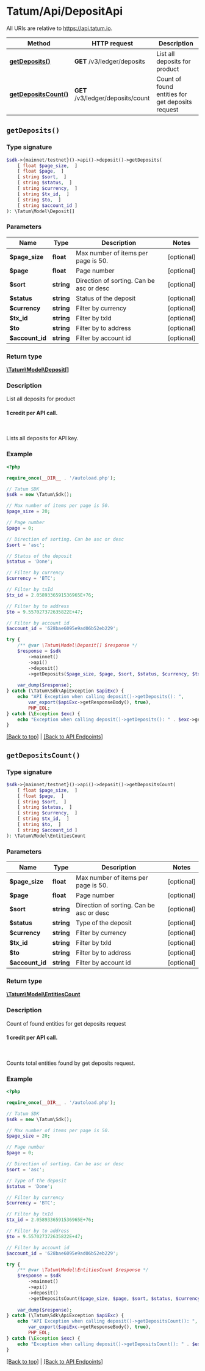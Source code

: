 # Tatum/Api/DepositApi

All URIs are relative to https://api.tatum.io.

Method | HTTP request | Description
------------- | ------------- | -------------
[**getDeposits()**](#getdeposits) | **GET** /v3/ledger/deposits | List all deposits for product
[**getDepositsCount()**](#getdepositscount) | **GET** /v3/ledger/deposits/count | Count of found entities for get deposits request


## `getDeposits()`

### Type signature

```php
$sdk->{mainnet/testnet}()->api()->deposit()->getDeposits(
    [ float $page_size,  ]
    [ float $page,  ]
    [ string $sort,  ]
    [ string $status,  ]
    [ string $currency,  ]
    [ string $tx_id,  ]
    [ string $to,  ]
    [ string $account_id ]
): \Tatum\Model\Deposit[]
```

### Parameters

Name | Type | Description  | Notes
------------- | ------------- | ------------- | -------------
 **$page_size** | **float**| Max number of items per page is 50. | [optional]
 **$page** | **float**| Page number | [optional]
 **$sort** | **string**| Direction of sorting. Can be asc or desc | [optional]
 **$status** | **string**| Status of the deposit | [optional]
 **$currency** | **string**| Filter by currency | [optional]
 **$tx_id** | **string**| Filter by txId | [optional]
 **$to** | **string**| Filter by to address | [optional]
 **$account_id** | **string**| Filter by account id | [optional]

### Return type

[**\Tatum\Model\Deposit[]**](../Model/Deposit.md)

### Description

List all deposits for product

<h4>1 credit per API call.</h4><br/><p>Lists all deposits for API key.</p>

### Example

```php
<?php

require_once(__DIR__ . '/autoload.php');

// Tatum SDK
$sdk = new \Tatum\Sdk();

// Max number of items per page is 50.
$page_size = 20;

// Page number
$page = 0;

// Direction of sorting. Can be asc or desc
$sort = 'asc';

// Status of the deposit
$status = 'Done';

// Filter by currency
$currency = 'BTC';

// Filter by txId
$tx_id = 2.0589336591536965E+76;

// Filter by to address
$to = 9.557027372635822E+47;

// Filter by account id
$account_id = '628bae6095e9ad06b52eb229';

try {
    /** @var \Tatum\Model\Deposit[] $response */
    $response = $sdk
        ->mainnet()
        ->api()
        ->deposit()
        ->getDeposits($page_size, $page, $sort, $status, $currency, $tx_id, $to, $account_id);
    
    var_dump($response);
} catch (\Tatum\Sdk\ApiException $apiExc) {
    echo "API Exception when calling deposit()->getDeposits(): ",
        var_export($apiExc->getResponseBody(), true),
        PHP_EOL;
} catch (\Exception $exc) {
    echo "Exception when calling deposit()->getDeposits(): " . $exc->getMessage() . PHP_EOL;
}
```

[[Back to top]](#) | [[Back to API Endpoints]](../index.md#api-endpoints)

## `getDepositsCount()`

### Type signature

```php
$sdk->{mainnet/testnet}()->api()->deposit()->getDepositsCount(
    [ float $page_size,  ]
    [ float $page,  ]
    [ string $sort,  ]
    [ string $status,  ]
    [ string $currency,  ]
    [ string $tx_id,  ]
    [ string $to,  ]
    [ string $account_id ]
): \Tatum\Model\EntitiesCount
```

### Parameters

Name | Type | Description  | Notes
------------- | ------------- | ------------- | -------------
 **$page_size** | **float**| Max number of items per page is 50. | [optional]
 **$page** | **float**| Page number | [optional]
 **$sort** | **string**| Direction of sorting. Can be asc or desc | [optional]
 **$status** | **string**| Type of the deposit | [optional]
 **$currency** | **string**| Filter by currency | [optional]
 **$tx_id** | **string**| Filter by txId | [optional]
 **$to** | **string**| Filter by to address | [optional]
 **$account_id** | **string**| Filter by account id | [optional]

### Return type

[**\Tatum\Model\EntitiesCount**](../Model/EntitiesCount.md)

### Description

Count of found entities for get deposits request

<h4>1 credit per API call.</h4><br/><p>Counts total entities found by get deposits request.</p>

### Example

```php
<?php

require_once(__DIR__ . '/autoload.php');

// Tatum SDK
$sdk = new \Tatum\Sdk();

// Max number of items per page is 50.
$page_size = 20;

// Page number
$page = 0;

// Direction of sorting. Can be asc or desc
$sort = 'asc';

// Type of the deposit
$status = 'Done';

// Filter by currency
$currency = 'BTC';

// Filter by txId
$tx_id = 2.0589336591536965E+76;

// Filter by to address
$to = 9.557027372635822E+47;

// Filter by account id
$account_id = '628bae6095e9ad06b52eb229';

try {
    /** @var \Tatum\Model\EntitiesCount $response */
    $response = $sdk
        ->mainnet()
        ->api()
        ->deposit()
        ->getDepositsCount($page_size, $page, $sort, $status, $currency, $tx_id, $to, $account_id);
    
    var_dump($response);
} catch (\Tatum\Sdk\ApiException $apiExc) {
    echo "API Exception when calling deposit()->getDepositsCount(): ",
        var_export($apiExc->getResponseBody(), true),
        PHP_EOL;
} catch (\Exception $exc) {
    echo "Exception when calling deposit()->getDepositsCount(): " . $exc->getMessage() . PHP_EOL;
}
```

[[Back to top]](#) | [[Back to API Endpoints]](../index.md#api-endpoints)
